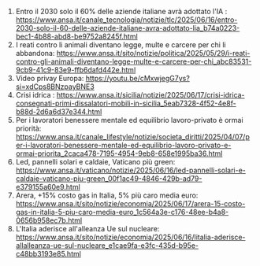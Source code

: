 1. Entro il 2030 solo il 60% delle aziende italiane avrà adottato l'IA : https://www.ansa.it/canale_tecnologia/notizie/tlc/2025/06/16/entro-2030-solo-il-60-delle-aziende-italiane-avra-adottato-lia_b74a0223-bec1-4b88-abd8-be9752a8245f.html
2. I reati contro li animali diventano legge, multe e carcere per chi li abbandona: https://www.ansa.it/sito/notizie/politica/2025/05/29/i-reati-contro-gli-animali-diventano-legge-multe-e-carcere-per-chi_abc83531-9cb9-41c9-83e9-ffb6dafd442e.html
3. Video privay Europa: https://youtu.be/cMxwjegG7ys?si=xdCps8BNzpayBNE3
4. Crisi idrica : https://www.ansa.it/sicilia/notizie/2025/06/17/crisi-idrica-consegnati-primi-dissalatori-mobili-in-sicilia_5eab7328-4f52-4e8f-b88d-2d6a6d37e344.html
5. Per i lavoratori benessere mentale ed equilibrio lavoro-privato è ormai priorità: https://www.ansa.it/canale_lifestyle/notizie/societa_diritti/2025/04/07/per-i-lavoratori-benessere-mentale-ed-equilibrio-lavoro-privato-e-ormai-priorita_2caca478-7195-4954-9eb8-658e1995ba36.html
6. Led, pannelli solari e caldaie, Vaticano più green: https://www.ansa.it/vaticano/notizie/2025/06/16/led-pannelli-solari-e-caldaie-vaticano-piu-green_00f1ac49-4846-429b-ad79-e379155a60e9.html
7. Arera, +15% costo gas in Italia, 5% più caro media euro: https://www.ansa.it/sito/notizie/economia/2025/06/17/arera-15-costo-gas-in-italia-5-piu-caro-media-euro_1c564a3e-c176-48ee-b4a8-0656b958ec7b.html
8. L'Italia aderisce all'alleanza Ue sul nucleare: https://www.ansa.it/sito/notizie/economia/2025/06/16/litalia-aderisce-allalleanza-ue-sul-nucleare_e1cae9fa-e3fc-435d-b95e-c48bb3193e85.html

